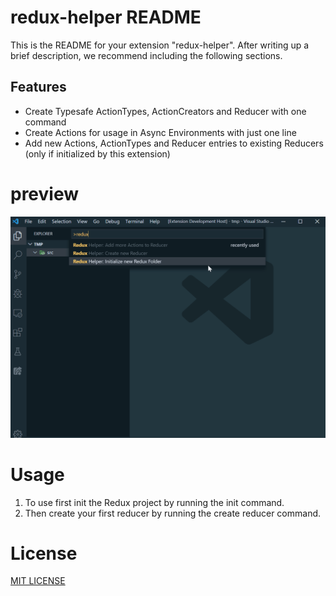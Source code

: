 # redux-helper README

This is the README for your extension "redux-helper". After writing up a brief description, we recommend including the following sections.

## Features
* Create Typesafe ActionTypes, ActionCreators and Reducer with one command
* Create Actions for usage in Async Environments with just one line
* Add new Actions, ActionTypes and Reducer entries to existing Reducers (only if initialized by this extension)
# preview
![preview](./media/preview.gif)

# Usage
1. To use first init the Redux project by running the init command.
2. Then create your first reducer by running the create reducer command.

# License

[MIT LICENSE](./LICENSE)

